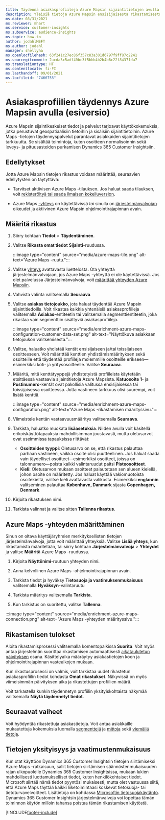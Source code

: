 ```yaml
---
title: Täydennä asiakasprofiileja Azure Mapsin sijaintitietojen avulla
description: Yleisiä tietoja Azure Mapsin ensisijaisesta rikastamisesta.
ms.date: 08/31/2021
ms.reviewer: mhart
ms.service: customer-insights
ms.subservice: audience-insights
ms.topic: how-to
author: jodahlMSFT
ms.author: jodahl
manager: shellyha
ms.openlocfilehash: 63f241c27ec86f357c83a301d6797f9ff87c2241
ms.sourcegitcommit: 2acda3c5adf40bc3f5bbb4b2b4b6c22f84371da7
ms.translationtype: HT
ms.contentlocale: fi-FI
ms.lasthandoff: 09/01/2021
ms.locfileid: "7466758"
---
```

# <a name="enrichment-of-customer-profiles-with-azure-maps-preview"></a>Asiakasprofiilien täydennys Azure Mapsin avulla (esiversio)

Azure Mapsin sijaintikeskeiset tiedot ja palvelut tarjoavat käyttökokemuksia, jotka perustuvat geospatiaalisiin tietoihin ja sisäisiin sijaintitietoihin. Azure Maps -tietojen täydennyspalvelut parantavat asiakkaiden sijaintitietojen tarkkuutta. Se sisältää toimintoja, kuten osoitteen normalisoinnin sekä leveys- ja pituusasteiden purkamisen Dynamics 365 Customer Insightsiin.

## <a name="prerequisites"></a>Edellytykset

Jotta Azure Mapsin tietojen rikastus voidaan määrittää, seuraavien edellytysten on täytyttävä:

- Tarvitset aktiivisen Azure Maps -tilauksen. Jos haluat saada tilauksen, voit [rekisteröityä tai saada ilmaisen kokeiluversion](https://azure.microsoft.com/services/azure-maps/).

- Azure Maps [-yhteys](connections.md) on käytettävissä *tai* sinulla on [järjestelmänvalvojan](permissions.md#administrator) oikeudet ja aktiivinen Azure Mapsin ohjelmointirajapinnan avain.

## <a name="configure-the-enrichment"></a>Määritä rikastus

1. Siirry kohtaan **Tiedot** > **Täydentäminen**. 

1. Valitse **Rikasta omat tiedot** **Sijainti**-ruudussa.

   :::image type="content" source="media/azure-maps-tile.png" alt-text="Azure Maps -ruutu.":::

1. Valitse [yhteys](connections.md) avattavasta luettelosta. Ota yhteyttä järjestelmänvalvojaan, jos Azure Maps -yhteyttä ei ole käytettävissä. Jos olet palvelussa Järjestelmänvalvoja, voit [määrittää yhteyden Azure Mapsiin](#configure-the-connection-for-azure-maps). 

1. Vahvista valinta valitsemalla **Seuraava**.

1. Valitse **asiakas tietojoukko**, jota haluat täydentää Azure Mapsin sijaintitiedoilla. Voit rikastaa kaikkia yhtenäisiä asiakasprofiileja valitsemalla **Asiakas**-entiteetin tai valitsemalla segmenttientiteetin, joka rikastaa vain segmenttiin sisältyviä asiakasprofiileja.

    :::image type="content" source="media/enrichment-azure-maps-configuration-customer-data-set.png" alt-text="Näyttökuva asiakkaan tietojoukon valitsemisesta.":::

1. Valitse, haluatko yhdistää kentät ensisijaiseen ja/tai toissijaiseen osoitteeseen. Voit määrittää kenttien yhdistämismäärityksen sekä osoitteille että täydentää profiileja molemmille osoitteille erikseen&mdash;esimerkiksi koti- ja yritysosoitteelle. Valitse **Seuraava**.

1. Määritä, mitä kenttätyyppejä yhdistetyistä profiileista käytetään etsittäessä vastaavia sijaintitietoja Azure Mapsista. **Katuosoite 1**- ja **Postinumero**-kentät ovat pakollisia valitussa ensisijaisessa tai toissijaisessa osoitteessa. Jotta vastineen tarkkuus olisi suurempi, voit lisätä kenttiä.

   :::image type="content" source="media/enrichment-azure-maps-configuration.png" alt-text="Azure Maps -rikastamisen määrityssivu.":::

1. Viimeistele kentän vastaavuusmääritys valitsemalla **Seuraava**.

1. Tarkista, haluatko muokata **lisäasetuksia**. Niiden avulla voit käsitellä erikoiskäyttötapauksia mahdollisimman joustavasti, mutta oletusarvot ovat useimmissa tapauksissa riittävät:
   - **Osoitteiden tyyppi**: Oletusarvo on se, että rikastus palauttaa parhaan vastineen, vaikka osoite olisi puutteellinen. Jos haluat saada vain täydelliset osoitteet&mdash;esimerkiksi osoitteet, joissa on talonnumero&mdash;poista kaikki valintaruudut paitsi **Pisteosoitteet**. 
   - **Kieli**: Oletusarvon mukaan osoitteet palautetaan sen alueen kielellä, johon osoite on määritetty. Jos haluat käyttää vakiomuotoista osoitekieltä, valitse kieli avattavasta valikosta. Esimerkiksi **englannin** valitseminen palauttaa **København, Danmark** sijasta **Copenhagen, Denmark**.

1. Kirjoita rikastuksen nimi.

1. Tarkista valinnat ja valitse sitten **Tallenna rikastus**.

## <a name="configure-the-connection-for-azure-maps"></a>Azure Maps -yhteyden määrittäminen

Sinun on oltava käyttäjäryhmien merkityksellisten tietojen järjestelmänvalvoja, jotta voit määrittää yhteyksiä. Valitse **Lisää yhteys**, kun rikastamista määritetään, tai siirry kohtaan **Järjestelmänvalvoja** > **Yhteydet** ja valitse **Määritä** Azure Maps -ruudussa.

1. Kirjoita **Näyttönimi**-ruutuun yhteyden nimi.

1. Anna kelvollinen Azure Maps -ohjelmointirajapinnan avain.

1. Tarkista tiedot ja hyväksy **Tietosuoja ja vaatimuksenmukaisuus** valitsemalla **Hyväksyn**-valintaruutu

1. Tarkista määritys valitsemalla **Tarkista**.

1. Kun tarkistus on suoritettu, valitse **Tallenna**.

:::image type="content" source="media/enrichment-azure-maps-connection.png" alt-text="Azure Maps -yhteyden määrityssivu.":::

## <a name="enrichment-results"></a>Rikastamisen tulokset

Aloita rikastamisprosessi valitsemalla komentopalkissa **Suorita**. Voit myös antaa järjestelmän suorittaa rikastamisen automaattisesti [aikataulutetun päivityksen](system.md#schedule-tab) osana. Käsittelyaika määräytyy asiakastietojen koon ja ohjelmointirajapinnan vasteaikojen mukaan.

Kun rikastusprosessi on valmis, voit tarkistaa uudet rikastetun asiakasprofiilin tiedot kohdasta **Omat rikastukset**. Näkyvissä on myös viimeisimmän päivityksen aika ja rikastettujen profiilien määrä.

Voit tarkastella kunkin täydennetyn profiilin yksityiskohtaista näkymää valitsemalla **Näytä täydennetyt tiedot**.

## <a name="next-steps"></a>Seuraavat vaiheet

Voit hyödyntää rikastettuja asiakastietoja. Voit antaa asiakkaille mukautettuja kokemuksia luomalla [segmenttejä](segments.md) ja [mittoja](measures.md) sekä [viemällä tietoja](export-destinations.md).

## <a name="data-privacy-and-compliance"></a>Tietojen yksityisyys ja vaatimustenmukaisuus

Kun otat käyttöön Dynamics 365 Customer Insightsin tietojen siirtämiseksi Azure Maps -ratkaisuun, sallit tietojen siirtämisen säännöstenmukaisuuden rajan ulkopuolelle Dynamics 365 Customer Insightsissa, mukaan lukien mahdollisesti luottamukselliset tiedot, kuten henkilökohtaiset tiedot. Microsoft siirtää nämä tiedot pyyntösi mukaisesti, mutta olet vastuussa siitä, että Azure Maps täyttää kaikki liiketoimintaasi koskevat tietosuoja- tai tietoturvavelvoitteet. Lisätietoja on kohdassa [Microsoftin tietosuojakäytäntö](https://go.microsoft.com/fwlink/?linkid=396732).
Dynamics 365 Customer Insightsin järjestelmänvalvoja voi lopettaa tämän toiminnon käytön milloin tahansa poistaa tämän rikastamisen käytöstä.

[!INCLUDE[footer-include](../includes/footer-banner.md)]
